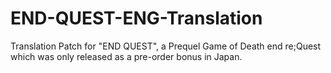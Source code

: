# END-QUEST-ENG-Translation
Translation Patch for "END QUEST", a Prequel Game of Death end re;Quest which was only released as a pre-order bonus in Japan.
